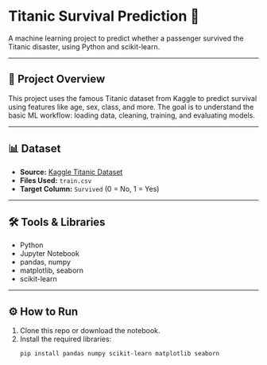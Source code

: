 # Titanic Survival Prediction 🚢

A machine learning project to predict whether a passenger survived the Titanic disaster, using Python and scikit-learn.

---

## 📘 Project Overview

This project uses the famous Titanic dataset from Kaggle to predict survival using features like age, sex, class, and more. The goal is to understand the basic ML workflow: loading data, cleaning, training, and evaluating models.

---

## 📊 Dataset

- **Source:** [Kaggle Titanic Dataset](https://www.kaggle.com/competitions/titanic)
- **Files Used:** `train.csv`
- **Target Column:** `Survived` (0 = No, 1 = Yes)

---

## 🛠 Tools & Libraries

- Python
- Jupyter Notebook
- pandas, numpy
- matplotlib, seaborn
- scikit-learn

---

## ⚙️ How to Run

1. Clone this repo or download the notebook.
2. Install the required libraries:
   ```bash
   pip install pandas numpy scikit-learn matplotlib seaborn
